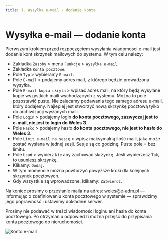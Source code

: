 ```yaml
---
title: 1. Wysyłka e-mail - dodanie konta
---
```


# Wysyłka e-mail — dodanie konta

Pierwszym krokiem przed rozpoczęciem wysyłania wiadomości e-mail jest dodanie kont skrzynek mailowych do systemu. W tym celu należy:

- Zakładka `Zasoby` > menu `Funkcje` > `Wysyłka e-mail`.
- Zakładka `Konta pocztowe`.
- Pole `Typ` > wybieramy `E-mail`.
- Pole `E-mail` > podajemy adres mail, z którego będzie prowadzona wysyłka.
- Pole `E-mail kopia ukryta` > wpisać adres mail, na który będą wysyłane kopie wszystkich maili wychodzących z systemu. Można to pole pozostawić puste. Nie zalecamy podawania tego samego adresu e-mail, który dodajemy. Najlepiej jest stworzyć nową skrzynkę pocztową tylko do archiwizacji wysłanych maili.
- Pole `Login` > podajemy login **do konta pocztowego, zazwyczaj jest to e-mail, nie jest to login do Weles 3**.
- Pole `Hasło` > podajemy hasło **do konta pocztowego, nie jest to hasło do Weles 3**.
- Pole `Limit e-mail na sesję` > wpisz maksymalną ilość maili, jaka może zostać wysłana w jednej sesji. Sesje są co godzinę. Puste pole = bez limitu.
- Pole `Usuń` > wybierz `Nie` aby zachować skrzynkę. Jeśli wybierzesz `Tak`, to usuniesz skrzynkę.
- Klikamy: `Dodaj`.
- W tym momencie można powtórzyć powyższe kroki dla kolejnych skrzynek pocztowych.
- Gdy wszystkie są wprowadzone, klikamy: `Zatwierdź`.

Na koniec prosimy o przesłanie maila na adres: weles@e-adm.pl — informując o zdefiniowaniu konta pocztowego w systemie — sprawdzimy jego poprawność i ustawimy dokładnie serwer.

Prosimy nie podawać w treści wiadomości loginu ani hasła do konta pocztowego. Po otrzymaniu odpowiedzi można przejść do przypisania konta pocztowego do nieruchomości.

![Konto e-mail](kontoemail.gif)